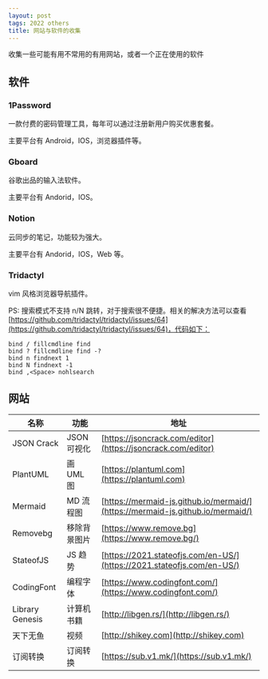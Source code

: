 ```yaml
---
layout: post
tags: 2022 others
title: 网站与软件的收集
---
```


收集一些可能有用不常用的有用网站，或者一个正在使用的软件

## 软件

### 1Password

一款付费的密码管理工具，每年可以通过注册新用户购买优惠套餐。

主要平台有 Android，IOS，浏览器插件等。

### Gboard

谷歌出品的输入法软件。

主要平台有 Andorid，IOS。

### Notion

云同步的笔记，功能较为强大。

主要平台有 Andorid，IOS，Web 等。

### Tridactyl

vim 风格浏览器导航插件。

PS: 搜索模式不支持 n/N 跳转，对于搜索很不便捷。相关的解决方法可以查看 [https://github.com/tridactyl/tridactyl/issues/64](https://github.com/tridactyl/tridactyl/issues/64)，代码如下：

```plain
bind / fillcmdline find
bind ? fillcmdline find -?
bind n findnext 1
bind N findnext -1
bind ,<Space> nohlsearch
```

## 网站

| 名称            | 功能         | 地址                                                                           |
| --------------- | ------------ | ------------------------------------------------------------------------------ |
| JSON Crack      | JSON 可视化  | [https://jsoncrack.com/editor](https://jsoncrack.com/editor)                   |
| PlantUML        | 画 UML 图    | [https://plantuml.com](https://plantuml.com)                                   |
| Mermaid         | MD 流程图    | [https://mermaid-js.github.io/mermaid/](https://mermaid-js.github.io/mermaid/) |
| Removebg        | 移除背景图片 | [https://www.remove.bg](https://www.remove.bg/)                                |
| StateofJS       | JS 趋势      | [https://2021.stateofjs.com/en-US/](https://2021.stateofjs.com/en-US/)         |
| CodingFont      | 编程字体     | [https://www.codingfont.com/](https://www.codingfont.com/)                     |
| Library Genesis | 计算机书籍   | [http://libgen.rs/](http://libgen.rs/)                                         |
| 天下无鱼        | 视频         | [http://shikey.com](http://shikey.com)                                         |
| 订阅转换        | 订阅转换     | [https://sub.v1.mk/](https://sub.v1.mk/)                                       |
